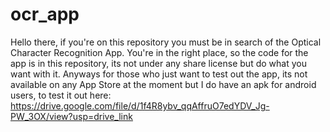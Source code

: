 # ocr_app

Hello there, if you're on this repository you must be in search of the Optical Character Recognition App.
You're in the right place, so the code for the app is in this repository, its not under any share license but do what you want with it.
Anyways for those who just want to test out the app, its not available on any App Store at the moment but I do have an apk for android users,
to test it out here: https://drive.google.com/file/d/1f4R8ybv_qqAffruO7edYDV_Jg-PW_3OX/view?usp=drive_link 

